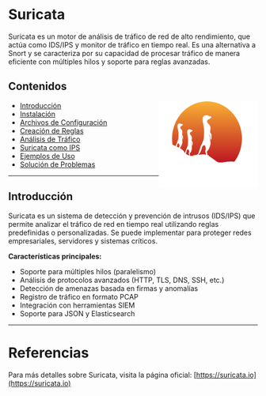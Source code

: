 # Suricata

Suricata es un motor de análisis de tráfico de red de alto rendimiento, que actúa como IDS/IPS y monitor de tráfico en tiempo real. Es una alternativa a Snort y se caracteriza por su capacidad de procesar tráfico de manera eficiente con múltiples hilos y soporte para reglas avanzadas.

## Contenidos

<img src="/img/660ecd8374a693c48fc2fedc_Logo-FINAL_Vertical_Color_Whitetext.png" alt="GIF" width="200" height="175" align="right">

- [Introducción](#introducción)
- [Instalación](docs/installation.md)
- [Archivos de Configuración](docs/configuration.md)
- [Creación de Reglas](docs/rules.md)
- [Análisis de Tráfico](docs/traffic_analysis.md)
- [Suricata como IPS](docs/ips.md)
- [Ejemplos de Uso](docs/examples.md)
- [Solución de Problemas](docs/troubleshooting.md)

---

## Introducción

Suricata es un sistema de detección y prevención de intrusos (IDS/IPS) que permite analizar el tráfico de red en tiempo real utilizando reglas predefinidas o personalizadas. Se puede implementar para proteger redes empresariales, servidores y sistemas críticos.

**Características principales:**

- Soporte para múltiples hilos (paralelismo)
- Análisis de protocolos avanzados (HTTP, TLS, DNS, SSH, etc.)
- Detección de amenazas basada en firmas y anomalías
- Registro de tráfico en formato PCAP
- Integración con herramientas SIEM
- Soporte para JSON y Elasticsearch

---
# Referencias

Para más detalles sobre Suricata, visita la página oficial: [https://suricata.io](https://suricata.io)
